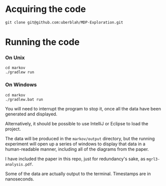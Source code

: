 # Acquiring the code

`git clone git@github.com:uberblah/MDP-Exploration.git`

# Running the code

### On Unix
```
cd markov
./gradlew run
```

### On Windows
```
cd markov
./gradlew.bat run
```

You will need to interrupt the program to stop it, once all the data have been generated and displayed.

Alternatively, it should be possible to use IntelliJ or Eclipse to load the project.

The data will be produced in the `markov/output` directory, but the running experiment will open up a series of windows to
display that data in a human-readable manner, including all of the diagrams from the paper.

I have included the paper in this repo, just for redundancy's sake, as `mgrl3-analysis.pdf`.

Some of the data are actually output to the terminal. Timestamps are in nanoseconds.
